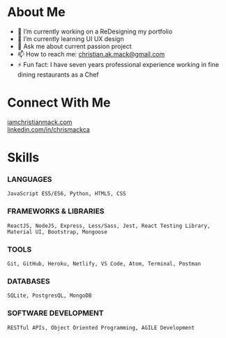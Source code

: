 # About Me

- 🔭 I’m currently working on a ReDesigning my portfolio
- 🌱 I’m currently learning UI UX design
- 💬 Ask me about current passion project
- 📫 How to reach me: christian.ak.mack@gmail.com
- ⚡ Fun fact: I have seven years professional experience working in fine dining restaurants as a Chef

# Connect With Me

<a href="https://www.iamchristianmack.com">iamchristianmack.com</a>
<br>
<a href="https://www.linkedin.com/in/chrismackca">​linkedin.com/in/chrismackca</a>


# Skills

### LANGUAGES
    ​JavaScript ES5/ES6, Python, HTML5, CSS

### FRAMEWORKS & LIBRARIES
    ​ReactJS, NodeJS, Express, Less/Sass, Jest, React Testing Library, Material UI, Bootstrap, Mongoose

### TOOLS
    ​Git, GitHub, Heroku, Netlify, VS Code, Atom, Terminal, Postman

### DATABASES
    SQLite, PostgresQL, MongoDB

### SOFTWARE DEVELOPMENT
    RESTful APIs, Object Oriented Programming, AGILE Development
